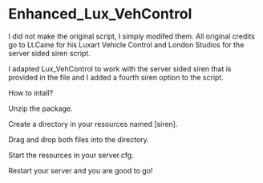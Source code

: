 # Enhanced_Lux_VehControl

I did not make the original script, I simply modifed them. All original credits go to Lt.Caine for his Luxart Vehicle Control and London Studios for the server sided siren script.

I adapted Lux_VehControl to work with the server sided siren that is provided in the file and I added a fourth siren option to the script.


How to intall?

Unzip the package.

Create a directory in your resources named [siren].

Drag and drop both files into the directory.

Start the resources in your server.cfg.

Restart your server and you are good to go!
